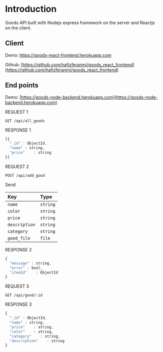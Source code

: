 # Introduction

Goods API built with Nodejs express framework on the server and Reactjs on the client.


## Client

Demo:
https://goods-react-frontend.herokuapp.com

Github: 
[https://github.com/hafizferanmi/goods_react_frontend](https://github.com/hafizferanmi/goods_react_frontend)

## End points

Demo: [https://goods-node-backend.herokuapp.com](https://goods-node-backend.herokuapp.com)




REQUEST 1

```http
GET /api/all_goods
```


RESPONSE 1

```javascript
[{
  "_id" : ObjectId,
  "name" : string,
  "price"    : string
}]
```

REQUEST 2

```http
POST /api/add_good
```

Send

| Key | Type |
| :--- | :--- | 
| `name` | `string` | 
| `color` | `string` | 
| `price` | `string` | 
| `description` | `string` | 
| `category` | `string` | 
| `good_file` | `file` | 


RESPONSE 2

```javascript
{
  "message" : string,
  "error" : bool,
  "itemId"    : ObjectId
}
```


REQUEST 3
```http
GET /api/good/:id
```

RESPONSE 3

```javascript
{
  "_id" : ObjectId,
  "name" : string,
  "price"    : string,
  "color"    : string,
  "category"    : string,
  "description"    : string
}
```



